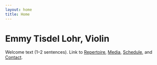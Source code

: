 ```yaml
---
layout: home
title: Home
---
```

# Emmy Tisdel Lohr, Violin

Welcome text (1–2 sentences). Link to [Repertoire](repertoire.md), [Media](media.md), [Schedule](schedule.md), and [Contact](contact.md).